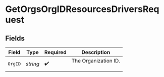 # GetOrgsOrgIDResourcesDriversRequest


## Fields

| Field                  | Type                   | Required               | Description            |
| ---------------------- | ---------------------- | ---------------------- | ---------------------- |
| `OrgID`                | *string*               | :heavy_check_mark:     | The Organization ID.<br/><br/> |